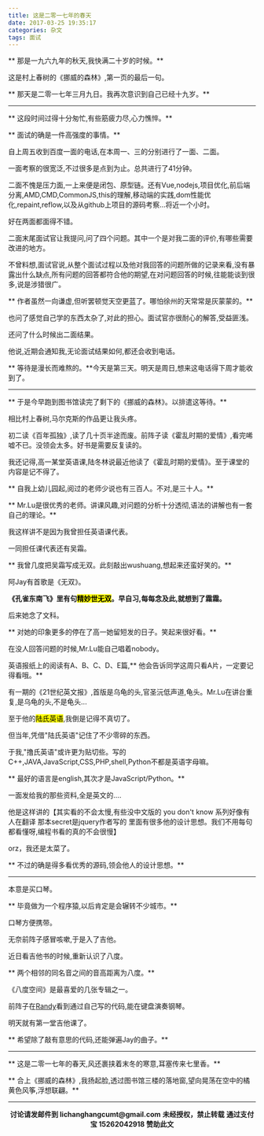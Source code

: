 ```yaml
---
title: 这是二零一七年的春天
date: 2017-03-25 19:35:17
categories: 杂文
tags: 面试
---
```

** 那是一九六九年的秋天,我快满二十岁的时候。**

这是村上春树的《挪威的森林》,第一页的最后一句。

** 那天是二零一七年三月九日。我再次意识到自己已经十九岁。**

*******************

** 这段时间过得十分匆忙,有些筋疲力尽,心力憔悴。**

** 面试的确是一件高强度的事情。**

自上周五收到百度一面的电话,在本周一、三的分别进行了一面、二面。

一面考察的很宽泛,不过很多是点到为止。总共进行了41分钟。

二面不愧是压力面,一上来便是闭包、原型链。还有Vue,nodejs,项目优化,前后端分离,AMD,CMD,CommonJS,this的理解,移动端的实践,dom性能优化,repaint,reflow,以及从github上项目的源码考察...将近一个小时。

好在两面都面得不错。

二面末尾面试官让我提问,问了四个问题。其中一个是对我二面的评价,有哪些需要改进的地方。

不曾料想,面试官说,从整个面试过程以及他对我回答的问题所做的记录来看,没有暴露出什么缺点,所有问题的回答都符合他的期望,在对问题回答的时候,往能能谈到很多,说是涉猎很广。

** 作者虽然一向谦虚,但听罢顿觉天空更蓝了。哪怕徐州的天常常是灰蒙蒙的。**

也问了感觉自己学的东西太杂了,对此的担心。面试官亦很耐心的解答,受益匪浅。

还问了什么时候出二面结果。

他说,近期会通知我,无论面试结果如何,都还会收到电话。

** 等待是漫长而难熬的。**今天是第三天。明天是周日,想来这电话得下周才能收到了。

****************

** 于是今早跑到图书馆读完了剩下的《挪威的森林》。以排遣这等待。**

相比村上春树,马尔克斯的作品更让我头疼。

初二读《百年孤独》,读了几十页半途而废。前阵子读《霍乱时期的爱情》,看完唏嘘不已。没领会太多。好书是需要反复读的。

我还记得,高一某堂英语课,陆冬林说最近他读了《霍乱时期的爱情》。至于课堂的内容是记不得了。

** 自我上幼儿园起,阅过的老师少说也有三百人。不对,是三十人。**

** Mr.Lu是很优秀的老师。讲课风趣,对问题的分析十分透彻,语法的讲解也有一套自己的理论。**

我这样讲不是因为我曾担任英语课代表。

一同担任课代表还有吴霜。

** 我曾几度把吴霜写成无双。此刻敲出wushuang,想起来还蛮好笑的。**

阿Jay有首歌是《无双》。

**《孔雀东南飞》里有句<mark>精妙世无双</mark>。早自习,每每念及此,就想到了霜霜。**

后来她念了文科。

** 对她的印象更多的停在了高一她留短发的日子。笑起来很好看。**

在没人回答问题的时候,Mr.Lu能自己唱着nobody。

英语报纸上的阅读有A、B、C、D、E篇,** 他会告诉同学这周只看A片，一定要记得看哦。**

有一期的《21世纪英文报》,首版是乌龟的头,官圣沅低声道,龟头。Mr.Lu在讲台重复,是乌龟的头,不是龟头...

至于他的<mark>陆氏英语</mark>,我倒是记得不真切了。

但当年,凭借"陆氏英语"记住了不少零碎的东西。

于我,"撸氏英语"或许更为贴切些。写的C++,JAVA,JavaScript,CSS,PHP,shell,Python不都是英语字母嘛。

** 最好的语言是english,其次才是JavaScript/Python。**

一面发给我的那些资料,全是英文的....

他是这样讲的【其实看的不会太慢,有些没中文版的 you don't know 系列好像有人在翻译 那本secret是jquery作者写的 里面有很多他的设计思想。我们不用每句都看懂呀,编程书看的真的不会很慢】

orz，我还是太菜了。

** 不过的确是得多看优秀的源码,领会他人的设计思想。**

********************

本意是买口琴。

** 毕竟做为一个程序猿,以后肯定是会辗转不少城市。**

口琴方便携带。

无奈前阵子感冒咳嗽,于是入了吉他。

近日看吉他书的时候,重新认识了八度。

** 两个相邻的同名音之间的音高距离为八度。**

《八度空间》是最喜爱的几张专辑之一。

前阵子在[Randy](https://lutaonan.com/blog/piano-on-computer-keyboard/)看到通过自己写的代码,能在键盘演奏钢琴。

明天就有第一堂吉他课了。

** 希望除了敲有意思的代码,还能弹遍Jay的曲子。**

***************

** 这是二零一七年的春天,风还裹挟着末冬的寒意,耳塞传来七里香。**

** 合上《挪威的森林》,我扬起脸,透过图书馆三楼的落地窗,望向晃荡在空中的橘黄色风筝,浮想联翩。**

***************

<div width="100%" align="center"><div name="dashmain" id="dash-main-id-87905c" class="dash-main-2 87905c-3"></div></div>
<script type="text/javascript" charset="utf-8" src="http://www.dashangcloud.com/static/ds.js"></script>
<p style="margin-top: 0.4em; text-align: center">
      <b style="font-size: 1em;">讨论请发邮件到 lichanghangcumt@gmail.com</b>
      <b style="font-size: 1em;">未经授权，禁止转载</b>
      <b style="font-size: 1em;">通过支付宝 15262042918 赞助此文</b>
 </p>

















